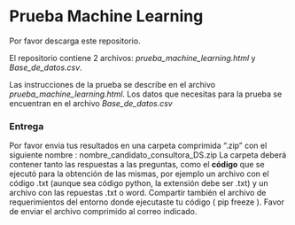 # Prueba Machine Learning

Por favor descarga este repositorio.

El repositorio contiene 2 archivos: *prueba_machine_learning.html* y *Base_de_datos.csv*.  

Las instrucciones de la prueba se describe en el archivo *prueba_machine_learning.html*. Los datos que necesitas para la prueba se encuentran en el archivo *Base_de_datos.csv*

### Entrega

Por favor envia tus resultados en una carpeta comprimida “.zip” con el
siguiente nombre : nombre\_candidato\_consultora\_DS.zip 
La carpeta deberá contener tanto las respuestas a las preguntas, como el
**código** que se ejecutó para la obtención de las mismas, por ejemplo un
archivo con el código .txt (aunque sea código python, la extensión debe ser .txt) y un archivo con las repuestas .txt o word. Compartir también el archivo de requerimientos del entorno donde ejecutaste tu código ( pip freeze ).
Favor de enviar el archivo comprimido al correo indicado.
